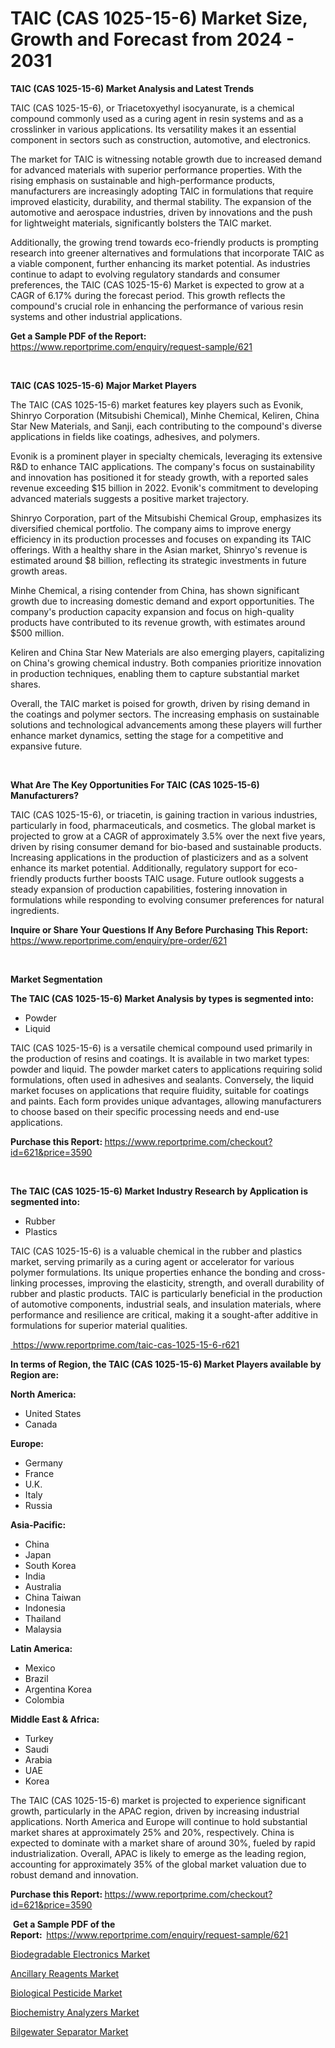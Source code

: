 <p><h1>TAIC (CAS 1025-15-6) Market Size, Growth and Forecast from 2024 - 2031</h1></p><p><strong>TAIC (CAS 1025-15-6) Market Analysis and Latest Trends</strong></p>
<p><p>TAIC (CAS 1025-15-6), or Triacetoxyethyl isocyanurate, is a chemical compound commonly used as a curing agent in resin systems and as a crosslinker in various applications. Its versatility makes it an essential component in sectors such as construction, automotive, and electronics.</p><p>The market for TAIC is witnessing notable growth due to increased demand for advanced materials with superior performance properties. With the rising emphasis on sustainable and high-performance products, manufacturers are increasingly adopting TAIC in formulations that require improved elasticity, durability, and thermal stability. The expansion of the automotive and aerospace industries, driven by innovations and the push for lightweight materials, significantly bolsters the TAIC market.</p><p>Additionally, the growing trend towards eco-friendly products is prompting research into greener alternatives and formulations that incorporate TAIC as a viable component, further enhancing its market potential. As industries continue to adapt to evolving regulatory standards and consumer preferences, the TAIC (CAS 1025-15-6) Market is expected to grow at a CAGR of 6.17% during the forecast period. This growth reflects the compound's crucial role in enhancing the performance of various resin systems and other industrial applications.</p></p>
<p><strong>Get a Sample PDF of the Report:&nbsp;</strong> <a href="https://www.reportprime.com/enquiry/request-sample/621?utm_campaign=2011&utm_medium=2&utm_source=Github&utm_content=ia&utm_term=24122024&utm_id=taic-cas-1025-15-6">https://www.reportprime.com/enquiry/request-sample/621</a></p>
<p>&nbsp;</p>
<p><strong>TAIC (CAS 1025-15-6) Major Market Players</strong></p>
<p><p>The TAIC (CAS 1025-15-6) market features key players such as Evonik, Shinryo Corporation (Mitsubishi Chemical), Minhe Chemical, Keliren, China Star New Materials, and Sanji, each contributing to the compound's diverse applications in fields like coatings, adhesives, and polymers.</p><p>Evonik is a prominent player in specialty chemicals, leveraging its extensive R&D to enhance TAIC applications. The company's focus on sustainability and innovation has positioned it for steady growth, with a reported sales revenue exceeding $15 billion in 2022. Evonik's commitment to developing advanced materials suggests a positive market trajectory.</p><p>Shinryo Corporation, part of the Mitsubishi Chemical Group, emphasizes its diversified chemical portfolio. The company aims to improve energy efficiency in its production processes and focuses on expanding its TAIC offerings. With a healthy share in the Asian market, Shinryo's revenue is estimated around $8 billion, reflecting its strategic investments in future growth areas.</p><p>Minhe Chemical, a rising contender from China, has shown significant growth due to increasing domestic demand and export opportunities. The company's production capacity expansion and focus on high-quality products have contributed to its revenue growth, with estimates around $500 million.</p><p>Keliren and China Star New Materials are also emerging players, capitalizing on China's growing chemical industry. Both companies prioritize innovation in production techniques, enabling them to capture substantial market shares.</p><p>Overall, the TAIC market is poised for growth, driven by rising demand in the coatings and polymer sectors. The increasing emphasis on sustainable solutions and technological advancements among these players will further enhance market dynamics, setting the stage for a competitive and expansive future.</p></p>
<p>&nbsp;</p>
<p><strong>What Are The Key Opportunities For TAIC (CAS 1025-15-6) Manufacturers?</strong></p>
<p><p>TAIC (CAS 1025-15-6), or triacetin, is gaining traction in various industries, particularly in food, pharmaceuticals, and cosmetics. The global market is projected to grow at a CAGR of approximately 3.5% over the next five years, driven by rising consumer demand for bio-based and sustainable products. Increasing applications in the production of plasticizers and as a solvent enhance its market potential. Additionally, regulatory support for eco-friendly products further boosts TAIC usage. Future outlook suggests a steady expansion of production capabilities, fostering innovation in formulations while responding to evolving consumer preferences for natural ingredients.</p></p>
<p><strong>Inquire or Share Your Questions If Any Before Purchasing This Report:</strong> <a href="https://www.reportprime.com/enquiry/pre-order/621?utm_campaign=2011&utm_medium=2&utm_source=Github&utm_content=ia&utm_term=24122024&utm_id=taic-cas-1025-15-6">https://www.reportprime.com/enquiry/pre-order/621</a></p>
<p>&nbsp;</p>
<p><strong>Market Segmentation</strong></p>
<p><strong>The TAIC (CAS 1025-15-6) Market Analysis by types is segmented into:</strong></p>
<p><ul><li>Powder</li><li>Liquid</li></ul></p>
<p><p>TAIC (CAS 1025-15-6) is a versatile chemical compound used primarily in the production of resins and coatings. It is available in two market types: powder and liquid. The powder market caters to applications requiring solid formulations, often used in adhesives and sealants. Conversely, the liquid market focuses on applications that require fluidity, suitable for coatings and paints. Each form provides unique advantages, allowing manufacturers to choose based on their specific processing needs and end-use applications.</p></p>
<p><strong>Purchase this Report:&nbsp;</strong><a href="https://www.reportprime.com/checkout?id=621&price=3590&utm_campaign=2011&utm_medium=2&utm_source=Github&utm_content=ia&utm_term=24122024&utm_id=taic-cas-1025-15-6">https://www.reportprime.com/checkout?id=621&price=3590</a></p>
<p>&nbsp;</p>
<p><strong>The TAIC (CAS 1025-15-6) Market Industry Research by Application is segmented into:</strong></p>
<p><ul><li>Rubber</li><li>Plastics</li></ul></p>
<p><p>TAIC (CAS 1025-15-6) is a valuable chemical in the rubber and plastics market, serving primarily as a curing agent or accelerator for various polymer formulations. Its unique properties enhance the bonding and cross-linking processes, improving the elasticity, strength, and overall durability of rubber and plastic products. TAIC is particularly beneficial in the production of automotive components, industrial seals, and insulation materials, where performance and resilience are critical, making it a sought-after additive in formulations for superior material qualities.</p></p>
<p><a href="https://www.reportprime.com/taic-cas-1025-15-6-r621?utm_campaign=2011&utm_medium=2&utm_source=Github&utm_content=ia&utm_term=24122024&utm_id=taic-cas-1025-15-6">&nbsp;https://www.reportprime.com/taic-cas-1025-15-6-r621</a></p>
<p><strong>In terms of Region, the TAIC (CAS 1025-15-6) Market Players available by Region are:</strong></p>
<p>
    <p> <strong> North America: </strong>
        <ul>
            <li>United States</li>
            <li>Canada</li>
        </ul>
        </p> 
    <p> <strong> Europe: </strong>
        <ul>
            <li>Germany</li>
            <li>France</li>
            <li>U.K.</li>
            <li>Italy</li>
            <li>Russia</li>
        </ul>
        </p> 
    <p> <strong> Asia-Pacific: </strong>
        <ul>
            <li>China</li>
            <li>Japan</li>
            <li>South Korea</li>
            <li>India</li>
            <li>Australia</li>
            <li>China Taiwan</li>
            <li>Indonesia</li>
            <li>Thailand</li>
            <li>Malaysia</li>
        </ul>
        </p> 
    <p> <strong> Latin America: </strong>
        <ul>
            <li>Mexico</li>
            <li>Brazil</li>
            <li>Argentina Korea</li>
            <li>Colombia</li>
        </ul>
        </p> 
    <p> <strong> Middle East & Africa: </strong>
        <ul>
            <li>Turkey</li>
            <li>Saudi</li>
            <li>Arabia</li>
            <li>UAE</li>
            <li>Korea</li>
        </ul>
    </p>
    </p>
<p><p>The TAIC (CAS 1025-15-6) market is projected to experience significant growth, particularly in the APAC region, driven by increasing industrial applications. North America and Europe will continue to hold substantial market shares at approximately 25% and 20%, respectively. China is expected to dominate with a market share of around 30%, fueled by rapid industrialization. Overall, APAC is likely to emerge as the leading region, accounting for approximately 35% of the global market valuation due to robust demand and innovation.</p></p>
<p><strong>Purchase this Report: </strong><a href="https://www.reportprime.com/checkout?id=621&price=3590&utm_campaign=2011&utm_medium=2&utm_source=Github&utm_content=ia&utm_term=24122024&utm_id=taic-cas-1025-15-6">https://www.reportprime.com/checkout?id=621&price=3590</a></p>
<p>&nbsp;<strong>Get a Sample PDF of the Report:&nbsp;&nbsp;</strong><a href="https://www.reportprime.com/enquiry/request-sample/621?utm_campaign=2011&utm_medium=2&utm_source=Github&utm_content=ia&utm_term=24122024&utm_id=taic-cas-1025-15-6">https://www.reportprime.com/enquiry/request-sample/621</a></p>
<p><strong></strong></p>
<p><p><a href="https://www.linkedin.com/pulse/biodegradable-electronics-market-state-revenue-forecast-growth-cbzff?utm_campaign=2011&utm_medium=2&utm_source=Github&utm_content=ia&utm_term=24122024&utm_id=taic-cas-1025-15-6">Biodegradable Electronics Market</a></p><p><a href="https://www.linkedin.com/pulse/ancillary-reagents-market-revenue-growth-forecast-134-cagr-dclcc?utm_campaign=2011&utm_medium=2&utm_source=Github&utm_content=ia&utm_term=24122024&utm_id=taic-cas-1025-15-6">Ancillary Reagents Market</a></p><p><a href="https://www.linkedin.com/pulse/biological-pesticide-market-research-2024-2031-growth-opportunities-veuof?utm_campaign=2011&utm_medium=2&utm_source=Github&utm_content=ia&utm_term=24122024&utm_id=taic-cas-1025-15-6">Biological Pesticide Market</a></p><p><a href="https://www.linkedin.com/pulse/biochemistry-analyzers-market-analysis-report-2024-2031-key-1n6vc?utm_campaign=2011&utm_medium=2&utm_source=Github&utm_content=ia&utm_term=24122024&utm_id=taic-cas-1025-15-6">Biochemistry Analyzers Market</a></p><p><a href="https://www.linkedin.com/pulse/bilgewater-separator-market-size-growth-drivers-global-revenue-jaq1e?utm_campaign=2011&utm_medium=2&utm_source=Github&utm_content=ia&utm_term=24122024&utm_id=taic-cas-1025-15-6">Bilgewater Separator Market</a></p></p>